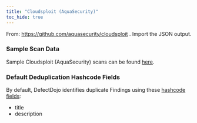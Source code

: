 ```yaml
---
title: "Cloudsploit (AquaSecurity)"
toc_hide: true
---
```

From: https://github.com/aquasecurity/cloudsploit . Import the JSON output.

### Sample Scan Data
Sample Cloudsploit (AquaSecurity) scans can be found [here](https://github.com/DefectDojo/django-DefectDojo/tree/master/unittests/scans/cloudsploit).

### Default Deduplication Hashcode Fields
By default, DefectDojo identifies duplicate Findings using these [hashcode fields](https://docs.defectdojo.com/en/working_with_findings/finding_deduplication/about_deduplication/):

- title
- description
